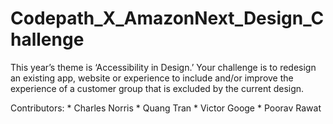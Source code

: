 # Codepath_X_AmazonNext_Design_Challenge
This year’s theme is ‘Accessibility in Design.’ Your challenge is to redesign an existing app, website or experience to include and/or improve the experience of a customer group that is excluded by the current design.

Contributors:
    * Charles Norris
    * Quang Tran
    * Victor Googe
    * Poorav Rawat
